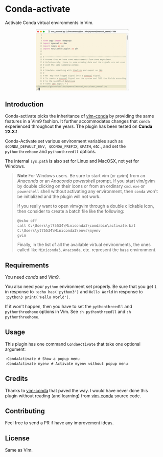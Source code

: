 # Conda-activate
Activate Conda virtual environments in Vim.

<p align="center">
<img src="/Conda.gif" width="60%" height="60%">
</p>

## Introduction
Conda-activate picks the inheritance of
[vim-conda](https://github.com/cjrh/vim-conda) by providing the same features
in a Vim9 fashion.  It further accommodates changes that `conda` experienced
throughout the years.
The plugin has been tested on **Conda 23.3.1**.

Conda-Activate set various environment variables such as `$CONDA_DEFAULT_ENV,
$CONDA_PREFIX`, `$PATH`, etc., and set the
`pythonthreehome` and `pythonthreedll` options.

The internal `sys.path` is also set for Linux and MacOSX, not yet for Windows.

>**Note** For Windows users.
>Be sure to start vim (or gvim) from an *Anaconda* or an *Anaconda powershell*
>prompt.
>If you start vim/gvim by double clicking on their icons or from an ordinary
>`cmd.exe` or `powershell` shell without activating any environment, then
>`conda` won't be initialized and the plugin will not work.
>
>If you really want to open vim/gvim through a double clickable icon, then
>consider to create a batch file like the following:
>
>```
>@echo off
>call C:\Users\yt75534\Miniconda3\condabin\activate.bat C:\Users\yt75534\Miniconda3\envs\myenv
>gvim
>```
>
>Finally, in the list of all the available virtual environments, the ones called
>like `Miniconda3`, `Anaconda`, etc. represent the `base` environment.

## Requirements
You need *conda* and *Vim9*.<br>

You also need  your `python` environment set properly.
Be sure that you get `1` in response to  `:echo has('python3')` and
 `Hello World` in response to `:python3 print('Hello World')`.

If it won't happen, then you have to set the `pythonthreedll` and
`pythonthreehome` options in Vim.
See `:h pythonthreedll` and `:h pythonthreehome`.

## Usage
This plugin has one command `CondaActivate` that take one optional argument:
```
:CondaActivate # Show a popup menu
:CondaActivate myenv # Activate myenv without popup menu
```

## Credits
Thanks to [vim-conda](https://github.com/cjrh/vim-conda) that paved the way.
I would have never done this plugin without reading (and learning)
from [vim-conda](https://github.com/cjrh/vim-conda) source code.


## Contributing
Feel free to send a PR if have any improvement ideas.


## License
Same as Vim.
